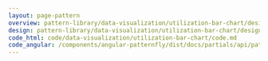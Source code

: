 ```yaml
---
layout: page-pattern
overview: pattern-library/data-visualization/utilization-bar-chart/design/overview.md
design: pattern-library/data-visualization/utilization-bar-chart/design/design.md
code_html: code/data-visualization/utilization-bar-chart/code.md
code_angular: /components/angular-patternfly/dist/docs/partials/api/patternfly.charts.directive.pfUtilizationBarChart.html
---
```

